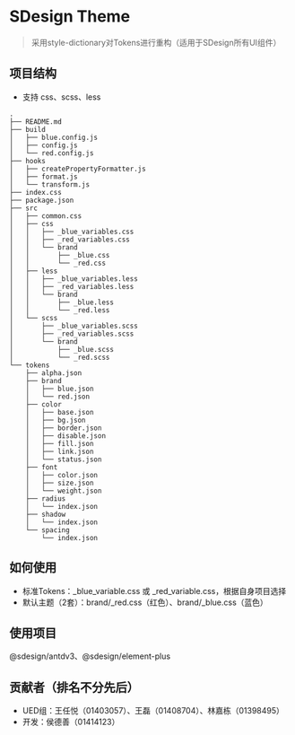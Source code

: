 # SDesign Theme
> 采用style-dictionary对Tokens进行重构（适用于SDesign所有UI组件）

## 项目结构
* 支持 css、scss、less
```
.
├── README.md
├── build
│   ├── blue.config.js
│   ├── config.js
│   └── red.config.js
├── hooks
│   ├── createPropertyFormatter.js
│   ├── format.js
│   └── transform.js
├── index.css
├── package.json
├── src
│   ├── common.css
│   ├── css
│   │   ├── _blue_variables.css
│   │   ├── _red_variables.css
│   │   └── brand
│   │       ├── _blue.css
│   │       └── _red.css
│   ├── less
│   │   ├── _blue_variables.less
│   │   ├── _red_variables.less
│   │   └── brand
│   │       ├── _blue.less
│   │       └── _red.less
│   └── scss
│       ├── _blue_variables.scss
│       ├── _red_variables.scss
│       └── brand
│           ├── _blue.scss
│           └── _red.scss
└── tokens
    ├── alpha.json
    ├── brand
    │   ├── blue.json
    │   └── red.json
    ├── color
    │   ├── base.json
    │   ├── bg.json
    │   ├── border.json
    │   ├── disable.json
    │   ├── fill.json
    │   ├── link.json
    │   └── status.json
    ├── font
    │   ├── color.json
    │   ├── size.json
    │   └── weight.json
    ├── radius
    │   └── index.json
    ├── shadow
    │   └── index.json
    └── spacing
        └── index.json
```

## 如何使用
* 标准Tokens：_blue_variable.css 或 _red_variable.css，根据自身项目选择
* 默认主题（2套）：brand/_red.css（红色）、brand/_blue.css（蓝色）

## 使用项目
@sdesign/antdv3、@sdesign/element-plus

## 贡献者（排名不分先后）
* UED组：王任悦（01403057）、王磊（01408704）、林嘉栋（01398495）
* 开发：侯德善（01414123）